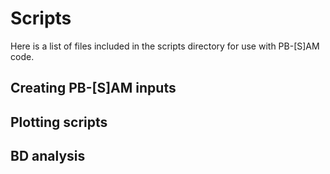 # Scripts

Here is a list of files included in the scripts directory for use with PB-[S]AM code.

## Creating PB-[S]AM inputs

## Plotting scripts

## BD analysis
